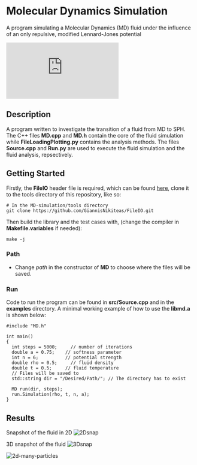 # Molecular Dynamics Simulation

A program simulating a Molecular Dynamics (MD) fluid under the influence of an only repulsive, modified Lennard-Jones potential

![first eq](http://latex.codecogs.com/gif.latex?%5Cphi_%7Bij%7D%20%28r%29%20%3D%20%5Cvarepsilon%5Cbigg%28%5Cdfrac%7B%5Csigma%7D%7B%28r%5E%7B2%7D%20&plus;%20A%29%7D%5Cbigg%29%5E%5Cfrac%7Bn%7D%7B2%7D)


## Description
A program written to investigate the transition of a fluid from MD to SPH. The C++ files **MD.cpp** and **MD.h** contain the core of the fluid simulation while **FileLoadingPlotting.py** contains the analysis methods. The files **Source.cpp** and **Run.py** are used to execute the fluid simulation and the fluid analysis, repsectively.

## Getting Started
Firstly, the **FileIO** header file is required, which can be found [here](https://github.com/GiannisNikiteas/FileIO.git), clone it to the tools directory of this repository, like so:
```
# In the MD-simulation/tools directory
git clone https://github.com/GiannisNikiteas/FileIO.git
```

Then build the library and the test cases with, (change the compiler in **Makefile.variables** if needed):
```
make -j
```

### Path
* Change *path* in the constructor of **MD** to choose where the files will be saved.


### Run
Code to run the program can be found in **src/Source.cpp** and in the **examples** directory.
A minimal working example of how to use the **libmd.a** is shown below:

```
#include "MD.h"

int main()
{
  int steps = 5000; 	// number of iterations
  double a = 0.75; 	  // softness parameter
  int n = 6;  	      // potential strength
  double rho = 0.5; 	// fluid density
  double t = 0.5;     // fluid temperature
  // Files will be saved to
  std::string dir = "/Desired/Path/"; // The directory has to exist
  
  MD run(dir, steps);
  run.Simulation(rho, t, n, a);
}
```

## Results
Snapshot of the fluid in 2D
![2Dsnap](https://github.com/GiannisNikiteas/MD-simulation/blob/master/snap_n6_a075.png?raw=true)

3D snapshot of the fluid
![3Dsnap](https://github.com/GiannisNikiteas/MD-simulation/blob/master/3d075.png?raw=true)

![2d-many-particles](https://github.com/GiannisNikiteas/MD-simulation/blob/master/snap_2744_n6_a4.png?raw=true)

<!-- 2D Animation of the fluid with time
![vid]() -->
